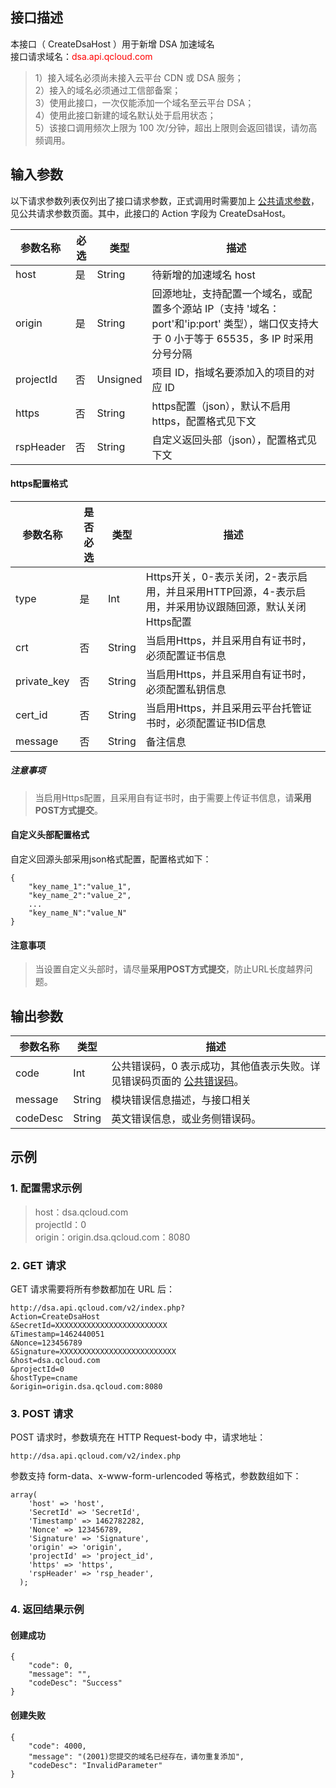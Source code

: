 ## 接口描述 
本接口（ CreateDsaHost ）用于新增 DSA 加速域名  
接口请求域名：<font style="color:red">dsa.api.qcloud.com</font>
> 1）接入域名必须尚未接入云平台 CDN 或 DSA 服务；  
> 2）接入的域名必须通过工信部备案；   
> 3）使用此接口，一次仅能添加一个域名至云平台 DSA；  
> 4）使用此接口新建的域名默认处于启用状态；  
> 5）该接口调用频次上限为 100 次/分钟，超出上限则会返回错误，请勿高频调用。  

## 输入参数 
以下请求参数列表仅列出了接口请求参数，正式调用时需要加上 [公共请求参数](/document/product/570/13932 "点击查看公共请求参数")，见公共请求参数页面。其中，此接口的 Action 字段为 CreateDsaHost。

|参数名称|必选|类型|描述|
|------ | ----------| ----------|  ------ |
|host|是|String|待新增的加速域名 host|
|origin|是|String|回源地址，支持配置一个域名，或配置多个源站 IP（支持 '域名：port'和'ip:port' 类型），端口仅支持大于 0 小于等于 65535，多 IP 时采用分号分隔|
|projectId|否|Unsigned|项目 ID，指域名要添加入的项目的对应 ID|
|https|否|String|https配置（json），默认不启用https，配置格式见下文 |
|rspHeader|否|String|自定义返回头部（json），配置格式见下文|

#### https配置格式  
| 参数名称   | 是否必选 | 类型     | 描述         |
| ------ | ---- | ------ | ---------------------------------------- |
| type | 是 | Int | Https开关，0-表示关闭，2-表示启用，并且采用HTTP回源，4-表示启用，并采用协议跟随回源，默认关闭Https配置 |
| crt | 否 | String | 当启用Https，并且采用自有证书时，必须配置证书信息 |
| private_key | 否 | String | 当启用Https，并且采用自有证书时，必须配置私钥信息 |
| cert_id | 否 | String | 当启用Https，并且采用云平台托管证书时，必须配置证书ID信息 |
| message | 否 | String | 备注信息 |
##### 注意事项
>当启用Https配置，且采用自有证书时，由于需要上传证书信息，请**采用POST方式提交**。

#### 自定义头部配置格式
自定义回源头部采用json格式配置，配置格式如下：  
```
{
	"key_name_1":"value_1",
	"key_name_2":"value_2",
	...
	"key_name_N":"value_N"
}
```
#### 注意事项
>当设置自定义头部时，请尽量**采用POST方式提交**，防止URL长度越界问题。

## 输出参数  
|参数名称|类型|描述|
|------ | ----------| ----------| 
|code|Int|公共错误码，0 表示成功，其他值表示失败。详见错误码页面的 [公共错误码](/document/product/570/13937 "点击查看公共错误码")。|
|message|String|模块错误信息描述，与接口相关|
|codeDesc|String|英文错误信息，或业务侧错误码。|

## 示例 
### 1. 配置需求示例 
> host：dsa.qcloud.com   
> projectId：0  
> origin：origin.dsa.qcloud.com：8080  


### 2. GET 请求
GET 请求需要将所有参数都加在 URL 后：  
```	
http://dsa.api.qcloud.com/v2/index.php?
Action=CreateDsaHost   
&SecretId=XXXXXXXXXXXXXXXXXXXXXXXXX   
&Timestamp=1462440051   
&Nonce=123456789   
&Signature=XXXXXXXXXXXXXXXXXXXXXXXXXX  
&host=dsa.qcloud.com   
&projectId=0  
&hostType=cname  
&origin=origin.dsa.qcloud.com:8080 
``` 

### 3. POST 请求
POST 请求时，参数填充在 HTTP Request-body 中，请求地址：
```
http://dsa.api.qcloud.com/v2/index.php  
```
参数支持 form-data、x-www-form-urlencoded 等格式，参数数组如下：  
```
array(
    'host' => 'host',
  	'SecretId' => 'SecretId',
  	'Timestamp' => 1462782282,
  	'Nonce' => 123456789,
 	'Signature' => 'Signature',  
    'origin' => 'origin',  
    'projectId' => 'project_id',  
    'https' => 'https',  
    'rspHeader' => 'rsp_header',  
  );
```
### 4. 返回结果示例
#### 创建成功
```
{
    "code": 0,
    "message": "",
    "codeDesc": "Success"
}
```
#### 创建失败
```
{
    "code": 4000,
    "message": "(2001)您提交的域名已经存在，请勿重复添加",
    "codeDesc": "InvalidParameter"
}
```
